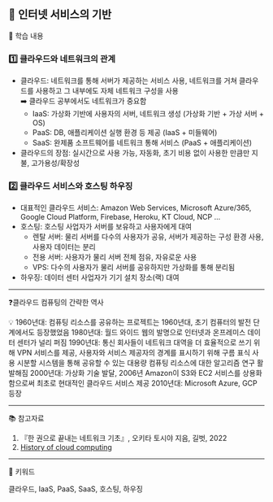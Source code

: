 ## 📖 인터넷 서비스의 기반

📝 학습 내용    
### 1️⃣ 클라우드와 네트워크의 관계  
- 클라우드: 네트워크를 통해 서버가 제공하는 서비스 사용, 네트워크를 거쳐 클라우드를 사용하고 그 내부에도 자체 네트워크 구성을 사용  
➡️ 클라우드 공부에서도 네트워크가 중요함
  - IaaS: 가상화 기반에 사용자의 서버, 네트워크 생성 (가상화 기반 + 가상 서버 + OS)
  - PaaS: DB, 애플리케이션 실행 환경 등 제공 (IaaS + 미들웨어)
  - SaaS: 완제품 소프트웨어를 네트워크 통해 서비스 (PaaS + 애플리케이션)
- 클라우드의 장점: 실시간으로 사용 가능, 자동화, 초기 비용 없이 사용한 만큼만 지불, 고가용성/확장성

### 2️⃣ 클라우드 서비스와 호스팅 하우징
- 대표적인 클라우드 서비스: Amazon Web Services, Microsoft Azure/365, Google Cloud Platform, Firebase, Heroku, KT Cloud, NCP ...
- 호스팅: 호스팅 사업자가 서버를 보유하고 사용자에게 대여
  - 렌탈 서버: 물리 서버를 다수의 사용자가 공유, 서버가 제공하는 구성 환경 사용, 사용자 데이터는 분리
  - 전용 서버: 사용자가 물리 서버 전체 점유, 자유로운 사용
  - VPS: 다수의 사용자가 물리 서버를 공유하지만 가상화를 통해 분리됨
- 하우징: 데이터 센터 사업자가 기기 설치 장소(랙) 대여

---
❓클라우드 컴퓨팅의 간략한 역사

💡 1960년대: 컴퓨팅 리소스를 공유하는 프로젝트는 1960년대, 초기 컴퓨터의 발전 단계에서도 등장했었음
1980년대: 월드 와이드 웹의 발명으로 인터넷과 온프레미스 데이터 센터가 널리 퍼짐
1990년대: 통신 회사들이 네트워크 대역을 더 효율적으로 쓰기 위해 VPN 서비스를 제공, 사용자와 서비스 제공자의 경계를 표시하기 위해 구름 표식 사용
시분할 시스템을 통해 공유할 수 있는 대용량 컴퓨팅 리소스에 대한 알고리즘 연구 활발해짐
2000년대: 가상화 기술 발달, 2006년 Amazon이 S3와 EC2 서비스를 상용화함으로써 최초로 현대적인 클라우드 서비스 제공
2010년대: Microsoft Azure, GCP 등장

---
📚 참고자료

1. 『한 권으로 끝내는 네트워크 기초』, 오키타 토시야 지음, 길벗, 2022
2. [History of cloud computing](https://en.wikipedia.org/wiki/History_of_cloud_computing)

---
💫 키워드

클라우드, IaaS, PaaS, SaaS, 호스팅, 하우징